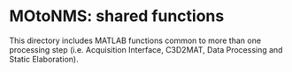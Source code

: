 # MOtoNMS: shared functions #

This directory includes MATLAB functions common to more than one processing step 
(i.e. Acquisition Interface, C3D2MAT, Data Processing and Static Elaboration).


